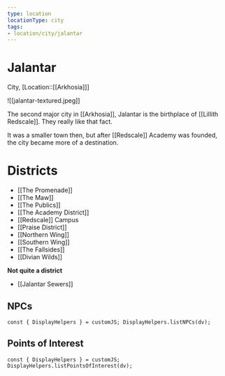 ```yaml
---
type: location
locationType: city
tags: 
- location/city/jalantar
---
```

# Jalantar
City, [Location::[[Arkhosia]]]

![[jalantar-textured.jpeg]]

The second major city in [[Arkhosia]], Jalantar is the birthplace of [[Lillith Redscale]]. They really like that fact. 

It was a smaller town then, but after [[Redscale]] Academy was founded, the city became more of a destination.

# Districts
- [[The Promenade]]
- [[The Maw]]
- [[The Publics]]
- [[The Academy District]]
- [[Redscale]] Campus
- [[Praise District]]
- [[Northern Wing]]
- [[Southern Wing]]
- [[The Fallsides]]
- [[Divian Wilds]]

**Not quite a district**
* [[Jalantar Sewers]]


## NPCs
```dataviewjs
const { DisplayHelpers } = customJS; DisplayHelpers.listNPCs(dv);
```

## Points of Interest
```dataviewjs
const { DisplayHelpers } = customJS; DisplayHelpers.listPointsOfInterest(dv);
```
